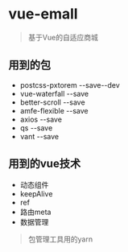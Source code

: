 # vue-emall

> 基于Vue的自适应商城

## 用到的包

- postcss-pxtorem --save--dev
- vue-waterfall --save
- better-scroll --save
- amfe-flexible --save
- axios --save
- qs --save
- vant --save

## 用到的vue技术

- 动态组件
- keepAlive
- ref
- 路由meta
- 数据管理

> 包管理工具用的yarn
